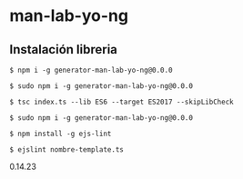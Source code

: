 # man-lab-yo-ng

## Instalación libreria

```
$ npm i -g generator-man-lab-yo-ng@0.0.0
```

```
$ sudo npm i -g generator-man-lab-yo-ng@0.0.0
```

```
$ tsc index.ts --lib ES6 --target ES2017 --skipLibCheck
```

```
$ sudo npm i -g generator-man-lab-yo-ng@0.0.0
```
```
$ npm install -g ejs-lint
```
```
$ ejslint nombre-template.ts
```

0.14.23